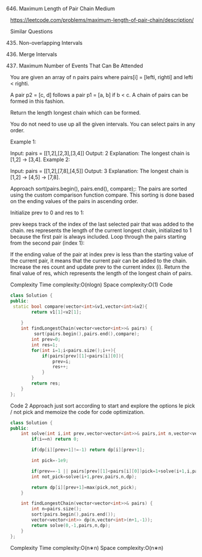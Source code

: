 646. Maximum Length of Pair Chain
Medium

https://leetcode.com/problems/maximum-length-of-pair-chain/description/

Similar Questions

435. Non-overlapping Intervals

56. Merge Intervals

1353. Maximum Number of Events That Can Be Attended


You are given an array of n pairs pairs where pairs[i] = [lefti, righti] and lefti < righti.

A pair p2 = [c, d] follows a pair p1 = [a, b] if b < c. A chain of pairs can be formed in this fashion.

Return the length longest chain which can be formed.

You do not need to use up all the given intervals. You can select pairs in any order.

 

Example 1:

Input: pairs = [[1,2],[2,3],[3,4]]
Output: 2
Explanation: The longest chain is [1,2] -> [3,4].
Example 2:

Input: pairs = [[1,2],[7,8],[4,5]]
Output: 3
Explanation: The longest chain is [1,2] -> [4,5] -> [7,8].


Approach
sort(pairs.begin(), pairs.end(), compare);: The pairs are sorted using the custom comparison function compare. This sorting is done based on the ending values of the pairs in ascending order.

Initialize prev to 0 and res to 1:

prev keeps track of the index of the last selected pair that was added to the chain.
res represents the length of the current longest chain, initialized to 1 because the first pair is always included.
Loop through the pairs starting from the second pair (index 1):

If the ending value of the pair at index prev is less than the starting value of the current pair, it means that the current pair can be added to the chain. Increase the res count and update prev to the current index (i).
Return the final value of res, which represents the length of the longest chain of pairs.

Complexity
Time complexity:O(nlogn)
Space complexity:O(1)
Code

```cpp
class Solution {
public:
 static bool compare(vector<int>&v1,vector<int>&v2){
        return v1[1]<v2[1];
        
    }
    int findLongestChain(vector<vector<int>>& pairs) {
         sort(pairs.begin(),pairs.end(),compare);
        int prev=0;
        int res=1;
        for(int i=1;i<pairs.size();i++){
            if(pairs[prev][1]<pairs[i][0]){
                prev=i;
                res++;
            }
        }
        return res;
    }
};

```
Code 2
Approach
just sort according to start and explore the options Ie pick / not pick and memoize the code for code optimization.

```cpp
class Solution {
public:
	int solve(int i,int prev,vector<vector<int>>& pairs,int n,vector<vector<int>>& dp){
		if(i==n) return 0;

		if(dp[i][prev+1]!=-1) return dp[i][prev+1];

		int pick=-1e9;

		if(prev==-1 || pairs[prev][1]<pairs[i][0])pick=1+solve(i+1,i,pairs,n,dp);
		int not_pick=solve(i+1,prev,pairs,n,dp);

		return dp[i][prev+1]=max(pick,not_pick);
	}

	int findLongestChain(vector<vector<int>>& pairs) {
		int n=pairs.size();
		sort(pairs.begin(),pairs.end());
		vector<vector<int>> dp(n,vector<int>(n+1,-1));
		return solve(0,-1,pairs,n,dp);
	}
};

```
Complexity
Time complexity:O(n∗n)
Space complexity:O(n∗n)
